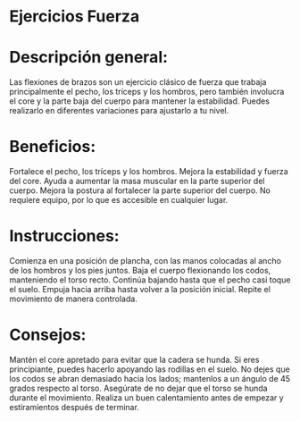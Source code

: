 # Ejercicios Fuerza

# Descripción general:
Las flexiones de brazos son un ejercicio clásico de fuerza que trabaja principalmente el pecho, los tríceps y los hombros, pero también involucra el core y la parte baja del cuerpo para mantener la estabilidad. Puedes realizarlo en diferentes variaciones para ajustarlo a tu nivel.

# Beneficios:
Fortalece el pecho, los tríceps y los hombros.
Mejora la estabilidad y fuerza del core.
Ayuda a aumentar la masa muscular en la parte superior del cuerpo.
Mejora la postura al fortalecer la parte superior del cuerpo.
No requiere equipo, por lo que es accesible en cualquier lugar.

# Instrucciones:
Comienza en una posición de plancha, con las manos colocadas al ancho de los hombros y los pies juntos.
Baja el cuerpo flexionando los codos, manteniendo el torso recto.
Continúa bajando hasta que el pecho casi toque el suelo.
Empuja hacia arriba hasta volver a la posición inicial.
Repite el movimiento de manera controlada.

# Consejos:
Mantén el core apretado para evitar que la cadera se hunda.
Si eres principiante, puedes hacerlo apoyando las rodillas en el suelo.
No dejes que los codos se abran demasiado hacia los lados; mantenlos a un ángulo de 45 grados respecto al torso.
Asegúrate de no dejar que el torso se hunda durante el movimiento.
Realiza un buen calentamiento antes de empezar y estiramientos después de terminar.

